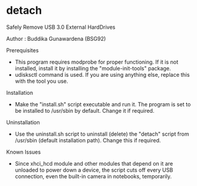 # detach
Safely Remove USB 3.0 External HardDrives

Author : Buddika Gunawardena (BSG92)

Prerequisites
* This program requires modprobe for proper functioning. If it is not installed, install it by installing the "module-init-tools" package.
* udisksctl command is used. If you are using anything else, replace this with the tool you use.

Installation
* Make the "install.sh" script executable and run it. The program is set to be installed to /usr/sbin by default. Change it if required.

Uninstallation
* Use the uninstall.sh script to uninstall (delete) the "detach" script from /usr/sbin (default installation path). Change this if required.

Known Issues
* Since xhci_hcd module and other modules that depend on it are unloaded to power down a device, the script cuts off every USB connection, even the built-in camera in notebooks, temporarily.
